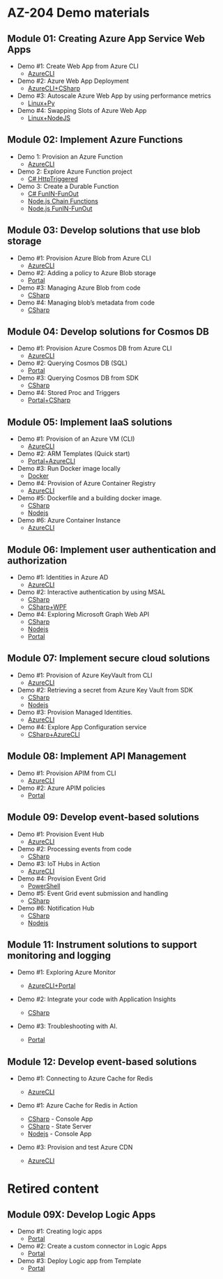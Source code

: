 # AZ-204 Demo materials

## Module 01: Creating Azure App Service Web Apps

- Demo #1: Create Web App from Azure CLI
  - [AzureCLI](/M1/1-provision/Demo.md)
- Demo #2: Azure Web App Deployment
  - [AzureCLI+CSharp](/M1/2-deployment/Demo.md)
- Demo #3: Autoscale Azure Web App by using performance metrics
  - [Linux+Py](/M1/3-autoscale/Demo.md)
- Demo #4: Swapping Slots of Azure Web App
  - [Linux+NodeJS](/M1/4-slots/Demo.md)

## Module 02: Implement Azure Functions

- Demo 1: Provision an Azure Function 
  - [AzureCLI](/M2/1-provision/Demo.md)
- Demo 2: Explore Azure Function project 
  - [C# HttpTriggered](/M2/2-project/CSharpDemo.md) 
- Demo 3: Create a Durable Function 
  - [C# FunIN-FunOut](/M2/3-durable/Demo-csharp.md)
  - [Node.js Chain Functions](M2/3-durable/Demo-nodejs1.md)
  - [Node.js FunIN-FunOut](/M2/3-durable/Demo-nodejs2.md)


## Module 03: Develop solutions that use blob storage

- Demo #1: Provision Azure Blob from Azure CLI
  - [AzureCLI](M3/1-provision/Demo.md)
- Demo #2: Adding a policy to Azure Blob storage
  - [Portal](/M3/2-policy/Demo.md)
- Demo #3: Managing Azure Blob from code 
  - [CSharp](/M3/3-sdk/Demo.md)
- Demo #4: Managing blob’s metadata from code
  - [CSharp](/M3/4-metadata/Demo.md)

## Module 04: Develop solutions for Cosmos DB

- Demo #1: Provision Azure Cosmos DB from Azure CLI
  - [AzureCLI](/M4/1-provision/Demo.md)
- Demo #2: Querying Cosmos DB (SQL)
  - [Portal](/M4/2-query/Demo.md)
- Demo #3: Querying Cosmos DB from SDK
  - [CSharp](/M4/3-sdk/Demo.md)
- Demo #4: Stored Proc and Triggers
  - [Portal+CSharp](/M4/4-trigger/Demo.md)

## Module 05: Implement IaaS solutions

- Demo #1: Provision of an Azure VM (CLI)
  - [AzureCLI](/M5/1-provision/readme.md)
- Demo #2: ARM Templates (Quick start)
  - [Portal+AzureCLI](/M5/2-templates/readme.md)
- Demo #3: Run Docker image locally
  - [Docker](/M5/3-docker/readme.md)
- Demo #4: Provision of Azure Container Registry
  - [AzureCLI](/M5/4-acr/Demo.md)
- Demo #5: Dockerfile and a building docker image.
  - [CSharp](/M5/5-docker/Demo-CSharp.md)
  - [Nodejs](/M5/5-docker/Demo-Nodejs.md)
- Demo #6: Azure Container Instance
  - [AzureCLI](/M5/6-aci/Demo.md)


## Module 06: Implement user authentication and authorization

- Demo #1: Identities in Azure AD
  - [AzureCLI](/M6/1-identities/Demo.md)
- Demo #2: Interactive authentication by using MSAL
  - [CSharp](/M6/2-msal/Demo-console.md)
  - [CSharp+WPF](/M6/2-msal/Demo-windows.md)
- Demo #4: Exploring Microsoft Graph Web API
  - [CSharp](/M6/4-graph/Demo-csharp.md)
  - [Nodejs](/M6/4-graph/Demo-nodejs.md)
  - [Portal](/M6/4-graph/Demo-exp.md)

## Module 07: Implement secure cloud solutions

- Demo #1: Provision of Azure KeyVault from CLI
  - [AzureCLI](/M7/1-provision/Demo.md)
- Demo #2: Retrieving a secret from Azure Key Vault from SDK 
  - [CSharp](/M7/2-sdk/Demo-csharp.md)
  - [Nodejs](/M7/2-sdk/Demo-nodejs.md)
- Demo #3: Provision Managed Identities.
  - [AzureCLI](/M7/3-managed-identity/Demo-identity.md)
- Demo #4: Explore App Configuration service
  - [CSharp+AzureCLI](/M7/4-app-config/Demo-csharp.md)

## Module 08: Implement API Management

- Demo #1: Provision APIM from CLI
  - [AzureCLI](/M8/1-provision/Demo.md)
- Demo #2: Azure APIM policies
  - [Portal](/M8/2-policy/demo.md)

## Module 09: Develop event-based solutions

- Demo #1: Provision Event Hub
  - [AzureCLI](/M9/1-eh-provision/demo.md)
- Demo #2: Processing events from code
  - [CSharp](/M9/2-eh-sdk/demo.md)
- Demo #3: IoT Hubs in Action
  - [AzureCLI](/M9/3-iot-hub/demo.md)
- Demo #4: Provision Event Grid
  - [PowerShell](/M9/4-grid-provision/demo.md)
- Demo #5: Event Grid event submission and handling
  - [CSharp](/M9/5-grid-sdk/demo.md)
- Demo #6: Notification Hub
  - [CSharp](/M9/6-NHub/Demo-CSharp.md)
  - [Nodejs](/M9/6-NHub/Demo-Nodejs.md)


## Module 11: Instrument solutions to support monitoring and logging
  
- Demo #1: Exploring Azure Monitor
  - [AzureCLI+Portal](/M11/1-monitor/Demo.md)

- Demo #2: Integrate your code with Application Insights
  - [CSharp](/M11/2-sdk/Demo.md)

- Demo #3:  Troubleshooting with AI.
  - [Portal](/M11/3-portal/Demo.md)
  

## Module 12: Develop event-based solutions
  
- Demo #1: Connecting to Azure Cache for Redis
  - [AzureCLI](/M12/1-provision-redis/Demo.md)

- Demo #1: Azure Cache for Redis in Action
  - [CSharp](/M12/2-sdk-redis/Demo-csharp.md) - Console App
  - [CSharp](/M12/2-sdk-redis/Demo-session.md) - State Server
  - [Nodejs](/M12/2-sdk-redis/Demo-nodejs.md) - Console App

- Demo #3: Provision and test Azure CDN
  - [AzureCLI](/M12/3-cdn/demo.md)


# Retired content

## Module 09X: Develop Logic Apps

- Demo #1: Creating logic apps
  - [Portal](/M09-old/Demo%20%231%20-%20Logic%20App/Demo.md)
- Demo #2: Create a custom connector in Logic Apps
  - [Portal](/M09-old/Demo%20%232%20-%20CustomConnector/Demo.md)
- Demo #3: Deploy Logic app from Template
  - [Portal](/M09-old/Demo%20%233%20-%20Deploying%20Logic%20App/Demo.md)
